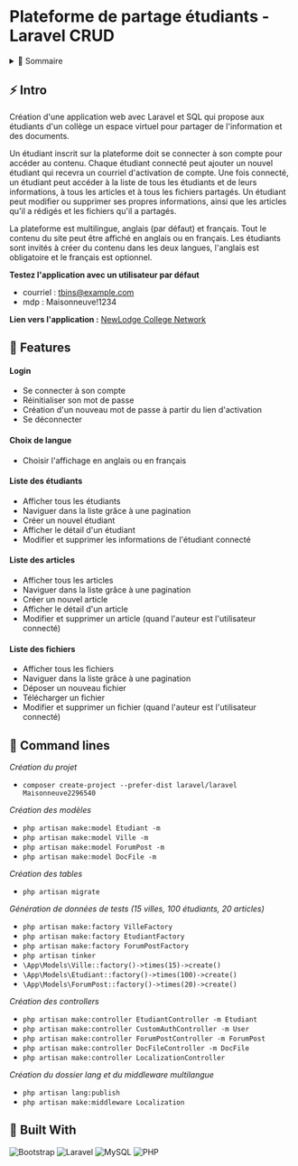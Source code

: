 # Plateforme de partage étudiants - Laravel CRUD

<!-- TABLE OF CONTENTS -->
<details>
  <summary>🏁 Sommaire</summary>
  <ol>
    <li><a href="#-intro">Intro</a></li>
    <li><a href="#-features">Features</a></li>
    <li><a href="#-command-lines">Command lines</a></li>
    <li><a href="#-built-with">Built with</a></li>
  </ol>
</details>

## ⚡ Intro

Création d'une application web avec Laravel et SQL qui propose aux étudiants d'un collège un espace virtuel pour partager de l'information et des documents.

Un étudiant inscrit sur la plateforme doit se connecter à son compte pour accéder au contenu.
Chaque étudiant connecté peut ajouter un nouvel étudiant qui recevra un courriel d'activation de compte.
Une fois connecté, un étudiant peut accéder à la liste de tous les étudiants et de leurs informations, à tous les articles et à tous les fichiers partagés.
Un étudiant peut modifier ou supprimer ses propres informations, ainsi que les articles qu'il a rédigés et les fichiers qu'il a partagés.

La plateforme est multilingue, anglais (par défaut) et français.
Tout le contenu du site peut être affiché en anglais ou en français. 
Les étudiants sont invités à créer du contenu dans les deux langues, l'anglais est obligatoire et le français est optionnel.

**Testez l'application avec un utilisateur par défaut**
- courriel : tbins@example.com
- mdp : Maisonneuve!1234

**Lien vers l'application :** [NewLodge College Network](https://network.johannapenet.com/)

## 🎯 Features

#### Login
- Se connecter à son compte
- Réinitialiser son mot de passe
- Création d'un nouveau mot de passe à partir du lien d'activation
- Se déconnecter

#### Choix de langue
- Choisir l'affichage en anglais ou en français

#### Liste des étudiants
- Afficher tous les étudiants
- Naviguer dans la liste grâce à une pagination
- Créer un nouvel étudiant
- Afficher le détail d'un étudiant
- Modifier et supprimer les informations de l'étudiant connecté

#### Liste des articles
- Afficher tous les articles
- Naviguer dans la liste grâce à une pagination
- Créer un nouvel article
- Afficher le détail d'un article
- Modifier et supprimer un article (quand l'auteur est l'utilisateur connecté)

#### Liste des fichiers
- Afficher tous les fichiers
- Naviguer dans la liste grâce à une pagination
- Déposer un nouveau fichier
- Télécharger un fichier
- Modifier et supprimer un fichier (quand l'auteur est l'utilisateur connecté)

## 🚀 Command lines

*Création du projet*
  - `composer create-project --prefer-dist laravel/laravel Maisonneuve2296540`

*Création des modèles*
  - `php artisan make:model Etudiant -m`
  - `php artisan make:model Ville -m`
  - `php artisan make:model ForumPost -m`
  - `php artisan make:model DocFile -m`

*Création des tables*
  - `php artisan migrate`

*Génération de données de tests (15 villes, 100 étudiants, 20 articles)*
  - `php artisan make:factory VilleFactory`
  - `php artisan make:factory EtudiantFactory`
  - `php artisan make:factory ForumPostFactory`
  - `php artisan tinker`
  - `\App\Models\Ville::factory()->times(15)->create()`
  - `\App\Models\Etudiant::factory()->times(100)->create()`
  - `\App\Models\ForumPost::factory()->times(20)->create()`

*Création des controllers*
  - `php artisan make:controller EtudiantController -m Etudiant`
  - `php artisan make:controller CustomAuthController -m User`
  - `php artisan make:controller ForumPostController -m ForumPost`
  - `php artisan make:controller DocFileController -m DocFile`
  - `php artisan make:controller LocalizationController`

*Création du dossier lang et du middleware multilangue*
  - `php artisan lang:publish`
  - `php artisan make:middleware Localization`

## 🤖 Built With
![Bootstrap](https://img.shields.io/badge/Bootstrap-563D7C?style=for-the-badge&logo=bootstrap&logoColor=white) ![Laravel](https://img.shields.io/badge/Laravel-FF2D20?style=for-the-badge&logo=laravel&logoColor=white) ![MySQL](https://img.shields.io/badge/MySQL-005C84?style=for-the-badge&logo=mysql&logoColor=white) ![PHP](https://img.shields.io/badge/PHP-777BB4?style=for-the-badge&logo=php&logoColor=white)